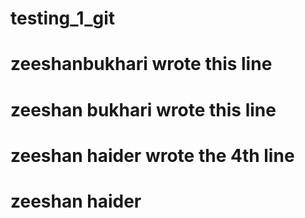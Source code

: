 # testing_1_git
# zeeshanbukhari wrote this line
# zeeshan bukhari wrote this line
# zeeshan haider wrote the 4th line
# zeeshan haider